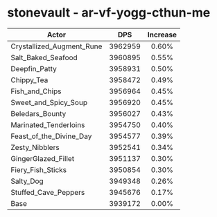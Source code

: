 # stonevault - ar-vf-yogg-cthun-me
| Actor | DPS | Increase |
|---|:---:|:---:|
|Crystallized_Augment_Rune|3962959|0.60%|
|Salt_Baked_Seafood|3960895|0.55%|
|Deepfin_Patty|3958931|0.50%|
|Chippy_Tea|3958472|0.49%|
|Fish_and_Chips|3956964|0.45%|
|Sweet_and_Spicy_Soup|3956920|0.45%|
|Beledars_Bounty|3956027|0.43%|
|Marinated_Tenderloins|3954750|0.40%|
|Feast_of_the_Divine_Day|3954577|0.39%|
|Zesty_Nibblers|3952541|0.34%|
|GingerGlazed_Fillet|3951137|0.30%|
|Fiery_Fish_Sticks|3950854|0.30%|
|Salty_Dog|3949348|0.26%|
|Stuffed_Cave_Peppers|3945676|0.17%|
|Base|3939172|0.00%|
